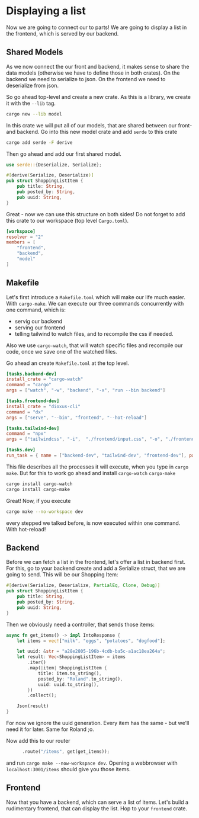 # Displaying a list

Now we are going to connect our to parts!
We are going to display a list in the frontend, which is served by our backend.

## Shared Models

As we now connect the our front and backend, it makes sense to share the data models (otherwise we have to define those in both crates).
On the backend we need to serialize to json. On the frontend we need to deserialize from json.

So go ahead top-level and create a new crate. As this is a library, we create it with the `--lib` tag.

```sh
cargo new --lib model
```

In this crate we will put all of our models, that are shared between our front- and backend.
Go into this new model crate and add `serde` to this crate

```sh
cargo add serde -F derive
```

Then go ahead and add our first shared model.

```rust
use serde::{Deserialize, Serialize};

#[derive(Serialize, Deserialize)]
pub struct ShoppingListItem {
    pub title: String,
    pub posted_by: String,
    pub uuid: String,
}
```

Great - now we can use this structure on both sides! Do not forget to add this crate to our workspace (top level `Cargo.toml`).

```toml
[workspace]
resolver = "2"
members = [
    "frontend",
    "backend",
    "model"
]
```

## Makefile

Let's first introduce a `Makefile.toml` which will make our life much easier. With `cargo-make`.
We can execute our three commands concurrently with one command, which is:
- servig our backend
- serving our frontend
- telling tailwind to watch files, and to recompile the css if needed.

Also we use `cargo-watch`, that will watch specific files and recompile our code, once we save one of the watched files.

Go ahead an create `Makefile.toml` at the top level.

```toml
[tasks.backend-dev]
install_crate = "cargo-watch"
command = "cargo"
args = ["watch", "-w", "backend", "-x", "run --bin backend"]

[tasks.frontend-dev]
install_crate = "dioxus-cli"
command = "dx"
args = ["serve", "--bin", "frontend", "--hot-reload"]

[tasks.tailwind-dev]
command = "npx"
args = ["tailwindcss", "-i",  "./frontend/input.css", "-o", "./frontend/public/tailwind.css"]

[tasks.dev]
run_task = { name = ["backend-dev", "tailwind-dev", "frontend-dev"], parallel = true}
```

This file describes all the processes it will execute, when you type in `cargo make`.
But for this to work go ahead and install `cargo-watch` `cargo-make`

```sh
cargo install cargo-watch
cargo install cargo-make
```

Great! Now, if you execute

```sh
cargo make --no-workspace dev
```

every stepped we talked before, is now executed within one command. With hot-reload!

## Backend

Before we can fetch a list in the frontend, let's offer a list in backend first.
For this, go to your backend create and add a Serialize struct, that we are going to send.
This will be our Shopping Item:

```rust
#[derive(Serialize, Deserialize, PartialEq, Clone, Debug)]
pub struct ShoppingListItem {
    pub title: String,
    pub posted_by: String,
    pub uuid: String,
}
```

Then we obviously need a controller, that sends those items:

```rust
async fn get_items() -> impl IntoResponse {
    let items = vec!["milk", "eggs", "potatoes", "dogfood"];

    let uuid: &str = "a28e2805-196b-4cdb-ba5c-a1ac18ea264a";
    let result: Vec<ShoppingListItem> = items
        .iter()
        .map(|item| ShoppingListItem {
            title: item.to_string(),
            posted_by: "Roland".to_string(),
            uuid: uuid.to_string(),
        })
        .collect();

    Json(result)
}
```

For now we ignore the uuid generation. Every item has the same - but we'll need it for later.
Same for Roland ;o.

Now add this to our router

```rust
      .route("/items", get(get_items));
```

and run `cargo make --now-workspace dev`. Opening a webbrowser with `localhost:3001/items` should give you those items.

## Frontend

Now that you have a backend, which can serve a list of items. Let's build a rudimentary frontend, that can display the list.
Hop to your `frontend` crate.



